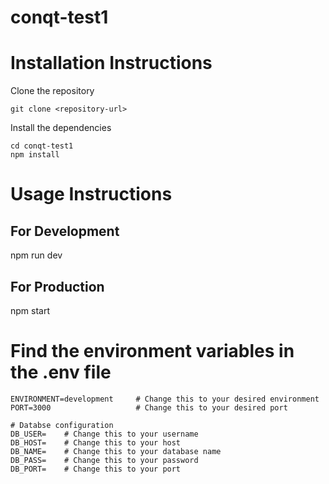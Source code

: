 # conqt-test1

# Installation Instructions
Clone the repository
```
git clone <repository-url>
```

Install the dependencies
```
cd conqt-test1
npm install
```

# Usage Instructions
## For Development 
npm run dev

## For Production
npm start


# Find the environment variables in the .env file
```
ENVIRONMENT=development     # Change this to your desired environment
PORT=3000                   # Change this to your desired port

# Databse configuration
DB_USER=    # Change this to your username
DB_HOST=    # Change this to your host
DB_NAME=    # Change this to your database name
DB_PASS=    # Change this to your password
DB_PORT=    # Change this to your port
```
